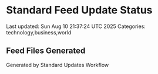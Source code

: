 # Standard Feed Update Status
Last updated: Sun Aug 10 21:37:24 UTC 2025
Categories: technology,business,world

## Feed Files Generated

Generated by Standard Updates Workflow
